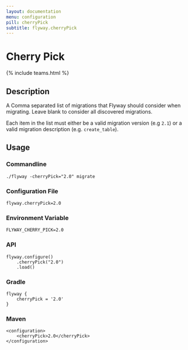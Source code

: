 ```yaml
---
layout: documentation
menu: configuration
pill: cherryPick
subtitle: flyway.cherryPick
---
```


# Cherry Pick
{% include teams.html %}

## Description
A Comma separated list of migrations that Flyway should consider when migrating. Leave blank to consider all discovered migrations.

Each item in the list must either be a valid migration version (e.g `2.1`) or a valid migration description (e.g. `create_table`).

## Usage

### Commandline
```
./flyway -cherryPick="2.0" migrate
```

### Configuration File
```
flyway.cherryPick=2.0
```

### Environment Variable
```
FLYWAY_CHERRY_PICK=2.0
```

### API
```
flyway.configure()
    .cherryPick("2.0")
    .load()
```

### Gradle
```
flyway {
    cherryPick = '2.0'
}
```

### Maven
```
<configuration>
    <cherryPick>2.0</cherryPick>
</configuration>
```